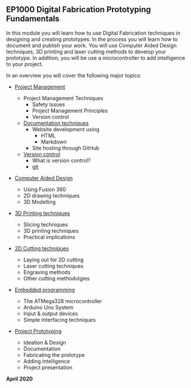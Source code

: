 ## EP1000 Digital Fabrication Prototyping Fundamentals

In this module you will learn how to use Digital Fabrication techniques in designing and creating prototypes.  In the process you will learn how to
document and publish your work.  You will use Computer Aided Design techniques, 3D printing and laser cutting methods to develop your prototype.  In addition,
you will be use a microcontroller to add intelligence to your project.

In an overview you will cover the following major topics:

* [Project Management](01_project_management.md)
    * Project Management Techniques
        * Safety Issues
        * Project Management Principles
        * Version control
    * [Documentation techniques](02_documentation_techniques.md)
        * Website development using
            * HTML
            * Markdown
        * Site hosting through GitHub
    + [Version control](03_version_control.md)
        + What is version control?
        + [git](03_version_control.md) 

* [Computer Aided Design]()
    * Using Fusion 360
    * 2D drawing techniques
    * 3D Modelling

* [3D Printing techniques]()
    * Slicing techniques
    * 3D printing techniques
    * Practical implications

* [2D Cutting techniques]()
    * Laying out for 2D cutting
    * Laser cutting techniques
    * Engraving methods
    * Other cutting methodolgies

* [Embedded programming]()
    * The ATMega328 microcontroller
    * Arduino Uno System
    * Input & output devices
    * Simple Interfacing techniques

* [Project Prototyping]()
    * Ideation & Design
    * Documentation
    * Fabricating the prototype
    * Adding intelligence
    * Project presentation

**April 2020**


